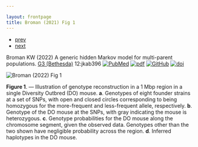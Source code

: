```yaml
---

layout: frontpage
title: Broman (2021) Fig 1
---
```

<div class="navbar">
  <div class="navbar-inner">
      <ul class="nav">
          <li><a href="mbmixups_fig3.html">prev</a></li>
          <li><a href="mbmixups_fig1.html">next</a></li>
      </ul>
  </div>
</div>

Broman KW (2022) A generic hidden Markov model
for multi-parent populations. [G3
(Bethesda)](https://academic.oup.com/g3journal) 12:jkab396
[![PubMed](../icons16/pubmed-icon.png)](https://pubmed.ncbi.nlm.nih.gov/34791211/)
[![pdf](../icons16/pdf-icon.png)](https://academic.oup.com/g3journal/article-pdf/12/2/jkab396/42382435/jkab396.pdf)
[![GitHub](../icons16/github-icon.png)](https://github.com/kbroman/Paper_GenericHMM)
[![doi](../icons16/doi-icon.png)](https://doi.org/10.1093/g3journal/jkab396)

![Broman (2022) Fig 1](../bigpublpics/genhmm_fig1_lg.png)

**Figure 1**. &mdash; Illustration of genotype reconstruction in a 1
  Mbp region in a single Diversity Outbred (DO) mouse. **a**.
  Genotypes of eight founder strains at a set of SNPs, with open and
  closed circles corresponding to being homozygous for the
  more-frequent and less-frequent allele, respectively. **b**.
  Genotype of the DO mouse at the SNPs, with gray indicating the mouse
  is heterozygous. **c**. Genotype probabilities for the DO mouse
  along the chromosome segment, given the observed data. Genotypes
  other than the two shown have negligible probability across the
  region. **d**. Inferred haplotypes in the DO mouse.

